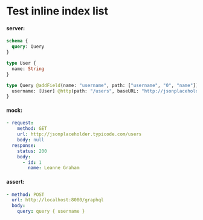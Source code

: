 # Test inline index list

#### server:

```graphql
schema {
  query: Query
}

type User {
  name: String
}

type Query @addField(name: "username", path: ["username", "0", "name"]) {
  username: [User] @http(path: "/users", baseURL: "http://jsonplaceholder.typicode.com") @modify(omit: true)
}
```

#### mock:

```yml
- request:
    method: GET
    url: http://jsonplaceholder.typicode.com/users
    body: null
  response:
    status: 200
    body:
      - id: 1
        name: Leanne Graham
```

#### assert:

```yml
- method: POST
  url: http://localhost:8080/graphql
  body:
    query: query { username }
```
